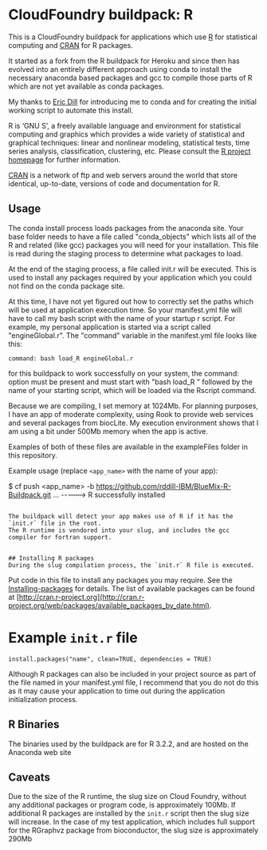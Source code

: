 # CloudFoundry buildpack: R

This is a CloudFoundry buildpack for applications which use
[R](http://www.r-project.org/) for statistical computing and [CRAN](http://cran.r-project.org/) for R packages.

It started as a fork from the R buildpack for Heroku and since then has evolved into an entirely different approach using conda to install the necessary anaconda based packages and gcc to compile those parts of R which are not yet available as conda packages.

My thanks to [Eric Dill](https://github.com/ericdill) for introducing me to conda and for creating the initial working script to automate this install.

R is ‘GNU S’, a freely available language and environment for statistical computing and graphics which provides
a wide variety of statistical and graphical techniques: linear and nonlinear modeling, statistical tests, time
series analysis, classification, clustering, etc. Please consult
the [R project homepage](http://www.r-project.org/) for further information.

[CRAN](http://cran.r-project.org/) is a network of ftp and web servers around the world that
store identical, up-to-date, versions of code and documentation for R.

## Usage

The conda install process loads packages from the anaconda site. Your base folder needs to have a file called "conda_objects" which lists all of the R and related (like gcc) packages you will need for your installation. This file is read during the staging process to determine what packages to load.

At the end of the staging process, a file called init.r will be executed. This is used to install any packages required by your application which you could not find on the conda package site.

At this time, I have not yet figured out how to correctly set the paths which will be used at application execution time. So your manifest.yml file will have to call my bash script with the name of your startup r script. For example, my personal application is started via a script called "engineGlobal.r". The "command" variable in the manifest.yml file looks like this: 
```
command: bash load_R engineGlobal.r
```

for this buildpack to work successfully on your system, the command: option must be present and must start with "bash load_R " followed by the name of your starting script, which will be loaded via the Rscript command. 

Because we are compiling, I set memory at 1024Mb. For planning purposes, I have an app of moderate complexity, using Rook to provide web services and several packages from biocLite. My execution environment shows that I am using a bit under 500Mb memory when the app is active. 

Examples of both of these files are available in the exampleFiles folder in this repository.

Example usage (replace ```<app_name>``` with the name of your app):

$ cf push <app_name> -b https://github.com/rddill-IBM/BlueMix-R-Buildpack.git
...
-----> R successfully installed
```

The buildpack will detect your app makes use of R if it has the `init.r` file in the root.
The R runtime is vendored into your slug, and includes the gcc compiler for fortran support.


## Installing R packages
During the slug compilation process, the `init.r` R file is executed. 
```
Put code in this file to install any packages you may require.
See the [Installing-packages](http://cran.r-project.org/doc/manuals/R-admin.html#Installing-packages) for details. The
list of available packages can be found at [http://cran.r-project.org](http://cran.r-project.org/web/packages/available_packages_by_date.html).

# Example `init.r` file
```
install.packages("name", clean=TRUE, dependencies = TRUE)

```

Although R packages can also be included in your project source as part of the file named in your manifest.yml file, I recommend that you do not do this as it may cause your application to time out during the application initialization process.

## R Binaries
The binaries used by the buildpack are for R 3.2.2, and are hosted
on the Anaconda web site

## Caveats
Due to the size of the R runtime, the slug size on Cloud Foundry, without any additional packages or program code, is approximately 100Mb.
If additional R packages are installed by the `init.r` script then the slug size will increase. In the case of my test application, which includes full support for the RGraphvz package from bioconductor, the slug size is approximately 290Mb
